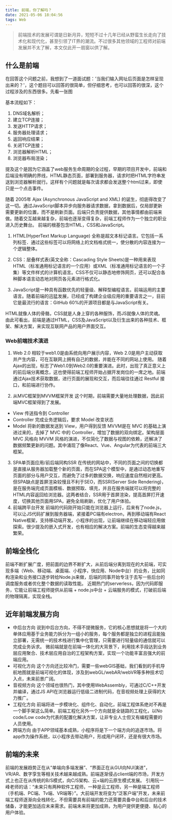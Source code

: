 ```yaml
---
title: 前端，你了解吗？
date: 2021-05-06 18:04:56
tags: Web
---
```


> 前端技术的发展可谓是日新月异，短短不过十几年已经从野蛮生长走向了技术化和现代化，甚至引领了IT界的潮流。不过很多其他领域的工程师对前端发展并不太了解，本文仅此开一扇窗以供了解。
## 什么是前端
在回答这个问题之前，我想到了一道面试题：'当我们输入网址后页面是怎样呈现出来的？'，这个题目可以回答的很简单，但仔细思考，也可以回答的很深，这个过程涉及的东西很多。先看一张图

基本流程如下：
1. DNS域名解析；
2. 建立TCP连接；
3. 发送HTTP请求；
4. 服务器处理请求；
5. 返回响应结果；
6. 关闭TCP连接；
7. 浏览器解析HTML；
8. 浏览器布局渲染；

提及这个是因为它涵盖了web服务生命周期的全过程，早期的项目开发中，前端和后端没有明确的界线，HTML静态页面，部署到服务器，请求时把HTML字符串发送到浏览器解析就行。这样有个问题就是每次请求都会发送整个html过来，即使只是一个点击事件。

随着 2005年 Ajax (Asynchronous JavaScript and XML) 的诞生，彻底得改变了这一切。通过JavaScript脚本异步向服务器请求数据，拿到数据后，仅局部更新需要更新的位置，而不是刷新页面。后端只负责提供数据，其他事情都由前端来做。随着交互越来越复杂，前端也逐渐变得复杂，前端工程师作为一个独立的职业进入历史舞台。
前端的根基包含HTML，CSS和JavaScript。
1. HTML(HyperText Markup Language) 全称是超文本标记语言。它包括一系列标签．通过这些标签可以将网络上的文档格式统一，使分散的内容连接为一个逻辑整体。

2. CSS：层叠样式表(英文全称：Cascading Style Sheets)是一种用来表现HTML（标准通用标记语言的一个应用）或XML（标准通用标记语言的一个子集）等文件样式的计算机语言。CSS不仅可以静态地修饰网页，还可以配合各种脚本语言动态地对网页各元素进行格式化。

3. JavaScript是一种具有函数优先的轻量级、解释型编程语言。前端运用的主要语言。随着前端的迅猛发展，已经成了构建企业级应用的重要语言之一，目前它是最流行的语言：GitHub 60%的开源项目都是与JavaScript有关。

HTML就像人体的骨骼，CSS就是人身上穿的各种服饰，而JS就像人体的灵魂。
由此可看出，前端是通过HTML，CSS及JavaScript以及衍生出来的各种技术、框架、解决方案，来实现互联网产品的用户界面交互。

### Web前端技术演进
1. Web 2.0
相较于web1.0是由系统向用户展示内容，Web 2.0是用户主动获取并产生内容，可在互联网上拥有自己的数据，并能在不同的网站上使用。
随着Ajax的出现，标志了Web1.0到Web2.0的重要演进。此时，出现了真正意义上的前后端分离概念，这也使得前端工程师开始占据开发岗位的一席之地。前端通过Ajax技术获取数据，进行页面的展现和交互，而后端往往通过 Restful 接口，和前端进行协作。

2. 从MVC框架到MVVM框架开发
这个时期，前端需要大量地处理数据，因此前端MVC框架得到了发展。

- View 传送指令到 Controller
- Controller 完成业务逻辑后，要求 Model 改变状态
- Model 将新的数据发送到 View，用户得到反馈
MVVM是在 MVC 的基础上演进过来的，去掉了 MVC 中的 Controller，增加了数据的双向绑定。架构层面 MVC 风格向 MVVM 风格的演进，不仅简化了数据与视图的依赖，还解决了数据频繁更新的问题。其中涌现了像React、Vue、Angular为代表的前端三大框架。

3. SPA单页面应用/前后端同构SSR
在传统的网站中，不同的页面之间的切换都是直接从服务器加载整个新的页面，而在SPA这个模型中，是通过动态地重写页面的部分与用户交互，而避免了过多的数据交换，响应速度自然相对更高。
但SPA缺点是首屏渲染较慢且不利于SEO，而SSR(Server Side Rendering)，是在服务端完成页面模板、数据预取、填充，并且在服务端就可以将完整的HTML内容返回给浏览器。这两者结合，SSR用于首屏渲染，提高首屏打开速度，切换其他页面用SPA，避免全局刷新，优化了用户体验。
4. 前端跨平台开发
前端的代码刚开始只能在浏览器上运行，后来有了node.js，可以让JS代码扩展到服务器端，紧接着PC端有electron，再到移动端有React Native框架，支持移动端开发。小程序的出现，让前端继续在移动端轻应用做探索。很少提及的嵌入式开发，也有相应的解决方案。前端的生态变得越来越繁荣。
## 前端全栈化
前端不断扩展广度，把前面的边界不断扩大，从前后端分离到现在的大前端，可实现多端（Web、移动端、桌面端、小程序，快应用、Node中台）的业务，比如同构渲染和业务接口逐步转给Node.js来做，后端的同事开始专注于去写一些后台的调度服务或者优化整个数据的读取性能。
近期热门的serverless，因为代码即服务，它能让前端工程师提供从前端 + node.js中台 + 云端服务的模式，打破前后端的物理隔离，实现全栈。

## 近年前端发展方向
- 中后台方向
说到中后台方向，不得不提微服务，它的核心思想就是将一个大的单体应用基于业务能力拆分为一组小的服务，每个服务都是独立的进程且能独立部署，无需统一的技术栈进行集中化管理，只需要进行轻量级的通信就可以完成业务诉求。
微前端就是在前端一体化的大背景下，利用技术手段达到业务层应用聚合、技术层应用自治的工程架构方案，实现一个功能丰富且强大的前端应用。
- 可视化方向
这个方向还比较冷门，需要一些webGIS基础，我们看到的手机导航地图就是前端可视化的体现，涉及到webGL/webAR/webVR等多种技术切入点，未来前景广阔。
- 音视频方向
这个领域也很热门，其中使用WebAssembly，可通过C/C++开发并编译，通过JS API在浏览器运行低级二进制代码，在音视频处理上获得的大力推广。
- 工程化方向
前端将进一步模块化、组件化、自动化，前端工程体系绝对不再是一个脚手架这么简单。前端工程化另外一个方向就是全链路的工程化，以No code/Low code为代表的配置化解决方案，让非专业人士但又有编程需要的人员使用。
- 跨端方向
由于APP领域基本成熟，小程序将是下一个端方向的追逐市场。将app作为操作系统，以小程序去带动用户，形成用户闭环，还是有很大市场。
## 前端的未来
前端的发展趋势正在从“单端向多端发展”、“界面正在从GUI向NUI演进”，VR/AR、数字孪生等相关技术越来越成熟。前端逐渐侵占client端的市场，开发方式上也正在从传统的B/S模式，向C/S架构、云+端的云原生模式发展。
引用阮一峰老师的话：“未来只有两种软件工程师，一种是云工程师，另一种是端工程师（手机端、PC端、Tv端、VR端等）”。大前端开发将变为“泛客户端”开发，未来前端工程师逐渐向全栈转化，不但需要具有前端的能力还需要具备中台和后台的技术储备，才能更加适应未来需求。前端未来将更加成熟，为用户提供更便捷、贴心的用户体验。